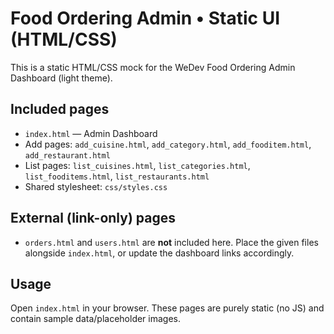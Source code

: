# Food Ordering Admin • Static UI (HTML/CSS)
This is a static HTML/CSS mock for the WeDev Food Ordering Admin Dashboard (light theme).

## Included pages
- `index.html` — Admin Dashboard
- Add pages: `add_cuisine.html`, `add_category.html`, `add_fooditem.html`, `add_restaurant.html`
- List pages: `list_cuisines.html`, `list_categories.html`, `list_fooditems.html`, `list_restaurants.html`
- Shared stylesheet: `css/styles.css`

## External (link-only) pages
- `orders.html` and `users.html` are **not** included here. Place the given files alongside `index.html`, or update the dashboard links accordingly.

## Usage
Open `index.html` in your browser. These pages are purely static (no JS) and contain sample data/placeholder images.
